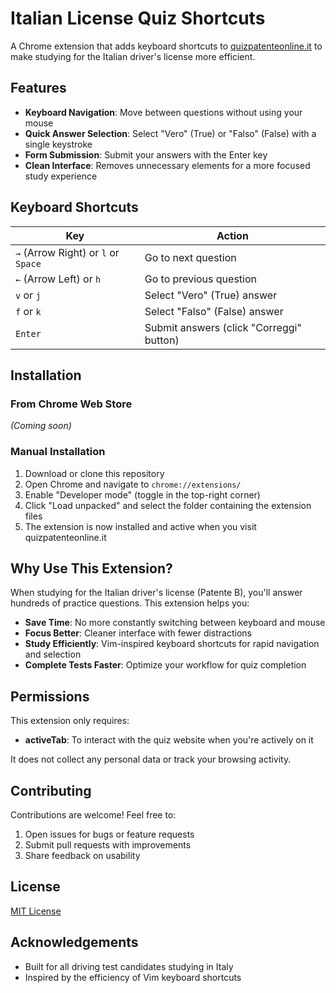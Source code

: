 # Italian License Quiz Shortcuts

A Chrome extension that adds keyboard shortcuts to [quizpatenteonline.it](https://www.quizpatenteonline.it/) to make studying for the Italian driver's license more efficient.

## Features

- **Keyboard Navigation**: Move between questions without using your mouse
- **Quick Answer Selection**: Select "Vero" (True) or "Falso" (False) with a single keystroke
- **Form Submission**: Submit your answers with the Enter key
- **Clean Interface**: Removes unnecessary elements for a more focused study experience

## Keyboard Shortcuts

| Key                     | Action                      |
|-------------------------|----------------------------|
| `→` (Arrow Right) or `l` or `Space` | Go to next question          |
| `←` (Arrow Left) or `h` | Go to previous question      |
| `v` or `j`              | Select "Vero" (True) answer  |
| `f` or `k`              | Select "Falso" (False) answer |
| `Enter`                 | Submit answers (click "Correggi" button) |

## Installation

### From Chrome Web Store
*(Coming soon)*

### Manual Installation
1. Download or clone this repository
2. Open Chrome and navigate to `chrome://extensions/`
3. Enable "Developer mode" (toggle in the top-right corner)
4. Click "Load unpacked" and select the folder containing the extension files
5. The extension is now installed and active when you visit quizpatenteonline.it

## Why Use This Extension?

When studying for the Italian driver's license (Patente B), you'll answer hundreds of practice questions. This extension helps you:

- **Save Time**: No more constantly switching between keyboard and mouse
- **Focus Better**: Cleaner interface with fewer distractions
- **Study Efficiently**: Vim-inspired keyboard shortcuts for rapid navigation and selection
- **Complete Tests Faster**: Optimize your workflow for quiz completion

## Permissions

This extension only requires:
- **activeTab**: To interact with the quiz website when you're actively on it

It does not collect any personal data or track your browsing activity.

## Contributing

Contributions are welcome! Feel free to:
1. Open issues for bugs or feature requests
2. Submit pull requests with improvements
3. Share feedback on usability

## License

[MIT License](LICENSE)

## Acknowledgements

- Built for all driving test candidates studying in Italy
- Inspired by the efficiency of Vim keyboard shortcuts
